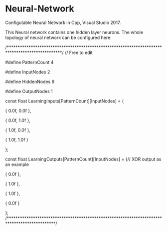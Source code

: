 # Neural-Network
Configutable Neural Network in Cpp, Visual Studio 2017.

This Neural network contains one hidden layer neurons.
The whole topology of neural network can be configured here:

/*************************************************************************************************/
// Free to edit

#define PatternCount 4

#define InputNodes 2

#define HiddenNodes 6

#define OutputNodes 1


const float LearningInputs[PatternCount][InputNodes] = {

{ 0.0f, 0.0f },

{ 0.0f, 1.0f },

{ 1.0f, 0.0f },

{ 1.0f, 1.0f }

};

const float LearningOutputs[PatternCount][InputNodes] = {// XOR output as an example

{ 0.0f },

{ 1.0f },

{ 1.0f },

{ 0.0f }

};
/**********************************************************************************************/
